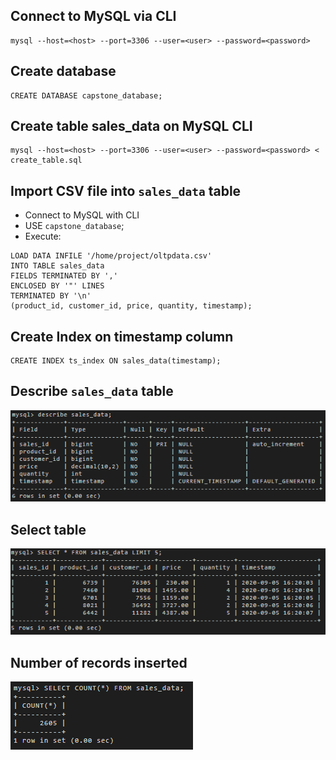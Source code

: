 ## Connect to MySQL via CLI
```
mysql --host=<host> --port=3306 --user=<user> --password=<password>
```
## Create database
```
CREATE DATABASE capstone_database;
```
## Create table sales_data on MySQL CLI
```
mysql --host=<host> --port=3306 --user=<user> --password=<password> < create_table.sql
```
## Import CSV file into `sales_data` table
- Connect to MySQL with CLI
- USE `capstone_database`;
- Execute:
```
LOAD DATA INFILE '/home/project/oltpdata.csv'
INTO TABLE sales_data
FIELDS TERMINATED BY ','
ENCLOSED BY '"' LINES
TERMINATED BY '\n'
(product_id, customer_id, price, quantity, timestamp);
```

## Create Index on timestamp column
```
CREATE INDEX ts_index ON sales_data(timestamp);
```

## Describe `sales_data` table
![Describe](../imgs/describe_oltp_table.png)

## Select table
![Records](../imgs/oltp_table.png)

## Number of records inserted
![Row Number](../imgs/rows.png)
